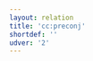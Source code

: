 ```yaml
---
layout: relation
title: 'cc:preconj'
shortdef: ''
udver: '2'
---
```

<!-- Interlanguage links updated Út zář 29 20:31:46 CEST 2020 -->

